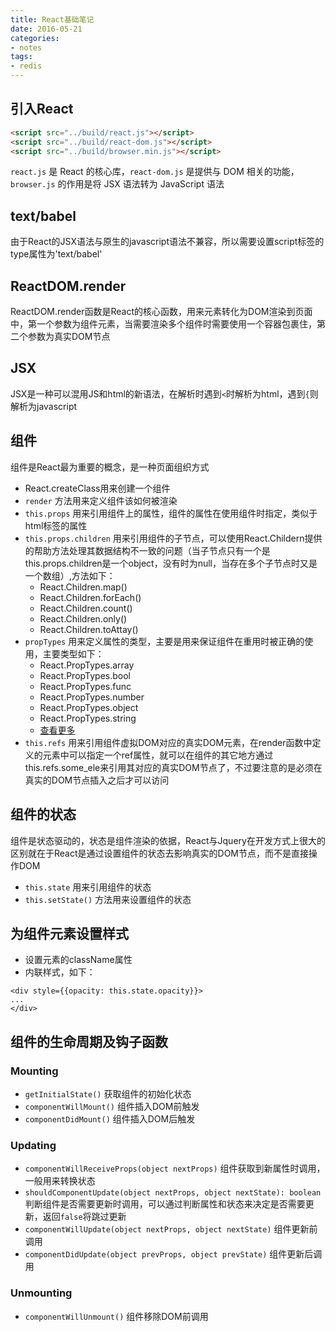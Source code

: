 ```yaml
---
title: React基础笔记
date: 2016-05-21
categories:
- notes
tags:
- redis
---
```


## 引入React
```html
<script src="../build/react.js"></script>
<script src="../build/react-dom.js"></script>
<script src="../build/browser.min.js"></script>
```
`react.js` 是 React 的核心库，`react-dom.js` 是提供与 DOM 相关的功能，`browser.js` 的作用是将 JSX 语法转为 JavaScript 语法

## text/babel
由于React的JSX语法与原生的javascript语法不兼容，所以需要设置script标签的type属性为'text/babel'

## ReactDOM.render
ReactDOM.render函数是React的核心函数，用来元素转化为DOM渲染到页面中，第一个参数为组件元素，当需要渲染多个组件时需要使用一个容器包裹住，第二个参数为真实DOM节点

## JSX
JSX是一种可以混用JS和html的新语法，在解析时遇到`<`时解析为html，遇到`{`则解析为javascript

## 组件
组件是React最为重要的概念，是一种页面组织方式
- React.createClass用来创建一个组件
- `render` 方法用来定义组件该如何被渲染
- `this.props` 用来引用组件上的属性，组件的属性在使用组件时指定，类似于html标签的属性
- `this.props.children` 用来引用组件的子节点，可以使用React.Childern提供的帮助方法处理其数据结构不一致的问题（当子节点只有一个是this.props.children是一个object，没有时为null，当存在多个子节点时又是一个数组）,方法如下：
    - React.Children.map()
    - React.Children.forEach()
    - React.Children.count()
    - React.Children.only()
    - React.Children.toAttay()
- `propTypes` 用来定义属性的类型，主要是用来保证组件在重用时被正确的使用，主要类型如下：
    - React.PropTypes.array
    - React.PropTypes.bool
    - React.PropTypes.func
    - React.PropTypes.number
    - React.PropTypes.object
    - React.PropTypes.string
    - [查看更多](https://facebook.github.io/react/docs/reusable-components.html)
- `this.refs` 用来引用组件虚拟DOM对应的真实DOM元素，在render函数中定义的元素中可以指定一个ref属性，就可以在组件的其它地方通过this.refs.some_ele来引用其对应的真实DOM节点了，不过要注意的是必须在真实的DOM节点插入之后才可以访问

## 组件的状态
组件是状态驱动的，状态是组件渲染的依据，React与Jquery在开发方式上很大的区别就在于React是通过设置组件的状态去影响真实的DOM节点，而不是直接操作DOM
- `this.state` 用来引用组件的状态
- `this.setState()` 方法用来设置组件的状态

## 为组件元素设置样式
- 设置元素的className属性
- 内联样式，如下：
```
<div style={{opacity: this.state.opacity}}>
...
</div>
```

## 组件的生命周期及钩子函数
###  Mounting
- `getInitialState()` 获取组件的初始化状态
- `componentWillMount()` 组件插入DOM前触发
- `componentDidMount()` 组件插入DOM后触发
### Updating
- `componentWillReceiveProps(object nextProps)`  组件获取到新属性时调用，一般用来转换状态
- `shouldComponentUpdate(object nextProps, object nextState): boolean` 判断组件是否需要更新时调用，可以通过判断属性和状态来决定是否需要更新，返回`false`将跳过更新
- `componentWillUpdate(object nextProps, object nextState)` 组件更新前调用
- `componentDidUpdate(object prevProps, object prevState)` 组件更新后调用
### Unmounting
- `componentWillUnmount()` 组件移除DOM前调用